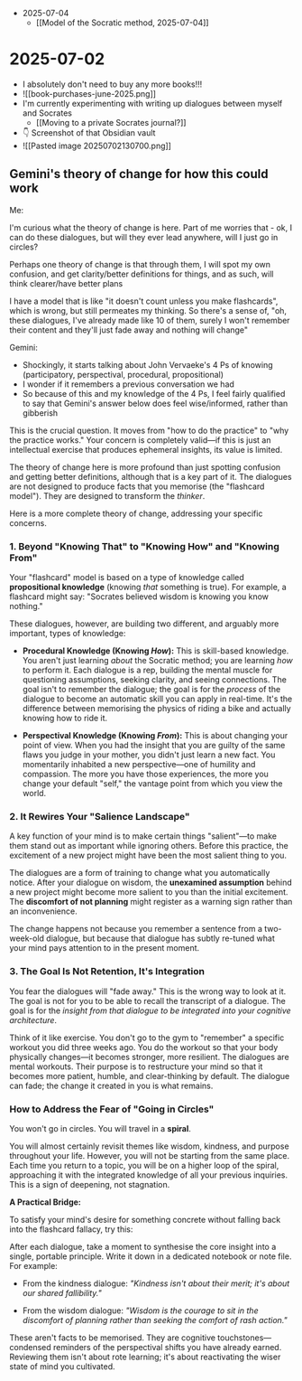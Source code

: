 - 2025-07-04
	- [[Model of the Socratic method, 2025-07-04]]
# 2025-07-02
- I absolutely don't need to buy any more books!!!
- ![[book-purchases-june-2025.png]]
- I'm currently experimenting with writing up dialogues between myself and Socrates
	- [[Moving to a private Socrates journal?]]
- 👇 Screenshot of that Obsidian vault
- ![[Pasted image 20250702130700.png]] 
## Gemini's theory of change for how this could work
Me: 

I'm curious what the theory of change is here. Part of me worries that - ok, I can do these dialogues, but will they ever lead anywhere, will I just go in circles?

  

Perhaps one theory of change is that through them, I will spot my own confusion, and get clarity/better definitions for things, and as such, will think clearer/have better plans

  

I have a model that is like "it doesn't count unless you make flashcards", which is wrong, but still permeates my thinking. So there's a sense of, "oh, these dialogues, I've already made like 10 of them, surely I won't remember their content and they'll just fade away and nothing will change"

Gemini:
- Shockingly, it starts talking about John Vervaeke's 4 Ps of knowing (participatory, perspectival, procedural, propositional)
- I wonder if it remembers a previous conversation we had
- So because of this and my knowledge of the 4 Ps, I feel fairly qualified to say that Gemini's answer below does feel wise/informed, rather than gibberish

This is the crucial question. It moves from "how to do the practice" to "why the practice works." Your concern is completely valid—if this is just an intellectual exercise that produces ephemeral insights, its value is limited.

The theory of change here is more profound than just spotting confusion and getting better definitions, although that is a key part of it. The dialogues are not designed to produce facts that you memorise (the "flashcard model"). They are designed to transform the _thinker_.

Here is a more complete theory of change, addressing your specific concerns.

### 1. Beyond "Knowing That" to "Knowing How" and "Knowing From"

Your "flashcard" model is based on a type of knowledge called **propositional knowledge** (knowing _that_ something is true). For example, a flashcard might say: "Socrates believed wisdom is knowing you know nothing."

These dialogues, however, are building two different, and arguably more important, types of knowledge:

- **Procedural Knowledge (Knowing _How_):** This is skill-based knowledge. You aren't just learning _about_ the Socratic method; you are learning _how_ to perform it. Each dialogue is a rep, building the mental muscle for questioning assumptions, seeking clarity, and seeing connections. The goal isn't to remember the dialogue; the goal is for the _process_ of the dialogue to become an automatic skill you can apply in real-time. It's the difference between memorising the physics of riding a bike and actually knowing how to ride it.
    
- **Perspectival Knowledge (Knowing _From_):** This is about changing your point of view. When you had the insight that you are guilty of the same flaws you judge in your mother, you didn't just learn a new fact. You momentarily inhabited a new perspective—one of humility and compassion. The more you have those experiences, the more you change your default "self," the vantage point from which you view the world.
    

### 2. It Rewires Your "Salience Landscape"

A key function of your mind is to make certain things "salient"—to make them stand out as important while ignoring others. Before this practice, the excitement of a new project might have been the most salient thing to you.

The dialogues are a form of training to change what you automatically notice. After your dialogue on wisdom, the **unexamined assumption** behind a new project might become more salient to you than the initial excitement. The **discomfort of not planning** might register as a warning sign rather than an inconvenience.

The change happens not because you remember a sentence from a two-week-old dialogue, but because that dialogue has subtly re-tuned what your mind pays attention to in the present moment.

### 3. The Goal Is Not Retention, It's Integration

You fear the dialogues will "fade away." This is the wrong way to look at it. The goal is not for you to be able to recall the transcript of a dialogue. The goal is for the _insight from that dialogue to be integrated into your cognitive architecture_.

Think of it like exercise. You don't go to the gym to "remember" a specific workout you did three weeks ago. You do the workout so that your body physically changes—it becomes stronger, more resilient. The dialogues are mental workouts. Their purpose is to restructure your mind so that it becomes more patient, humble, and clear-thinking by default. The dialogue can fade; the change it created in you is what remains.

### How to Address the Fear of "Going in Circles"

You won't go in circles. You will travel in a **spiral**.

You will almost certainly revisit themes like wisdom, kindness, and purpose throughout your life. However, you will not be starting from the same place. Each time you return to a topic, you will be on a higher loop of the spiral, approaching it with the integrated knowledge of all your previous inquiries. This is a sign of deepening, not stagnation.

**A Practical Bridge:**

To satisfy your mind's desire for something concrete without falling back into the flashcard fallacy, try this:

After each dialogue, take a moment to synthesise the core insight into a single, portable principle. Write it down in a dedicated notebook or note file. For example:

- From the kindness dialogue: _"Kindness isn't about their merit; it's about our shared fallibility."_
    
- From the wisdom dialogue: _"Wisdom is the courage to sit in the discomfort of planning rather than seeking the comfort of rash action."_
    

These aren't facts to be memorised. They are cognitive touchstones—condensed reminders of the perspectival shifts you have already earned. Reviewing them isn't about rote learning; it's about reactivating the wiser state of mind you cultivated.